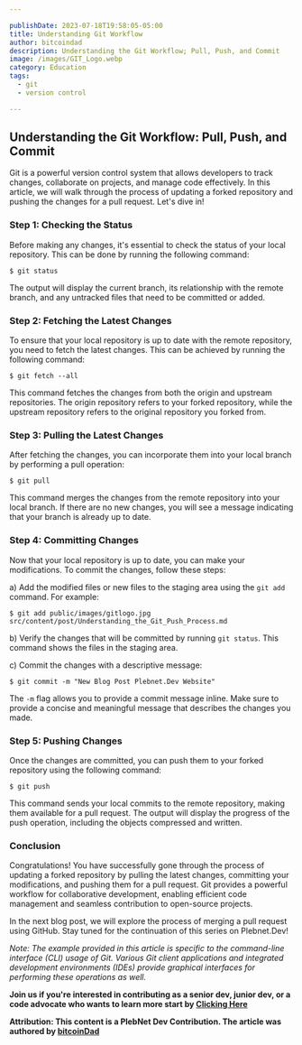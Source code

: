 ```yaml
---

publishDate: 2023-07-18T19:58:05-05:00
title: Understanding Git Workflow
author: bitcoindad
description: Understanding the Git Workflow; Pull, Push, and Commit
image: /images/GIT_Logo.webp
category: Education
tags:
  - git 
  - version control

---
```


## Understanding the Git Workflow: Pull, Push, and Commit

Git is a powerful version control system that allows developers to track changes, collaborate on projects, and manage code effectively. In this article, we will walk through the process of updating a forked repository and pushing the changes for a pull request. Let's dive in!

### Step 1: Checking the Status

Before making any changes, it's essential to check the status of your local repository. This can be done by running the following command:

```
$ git status
```

The output will display the current branch, its relationship with the remote branch, and any untracked files that need to be committed or added.

### Step 2: Fetching the Latest Changes

To ensure that your local repository is up to date with the remote repository, you need to fetch the latest changes. This can be achieved by running the following command:

```
$ git fetch --all
```

This command fetches the changes from both the origin and upstream repositories. The origin repository refers to your forked repository, while the upstream repository refers to the original repository you forked from.

### Step 3: Pulling the Latest Changes

After fetching the changes, you can incorporate them into your local branch by performing a pull operation:

```
$ git pull
```

This command merges the changes from the remote repository into your local branch. If there are no new changes, you will see a message indicating that your branch is already up to date.

### Step 4: Committing Changes

Now that your local repository is up to date, you can make your modifications. To commit the changes, follow these steps:

a) Add the modified files or new files to the staging area using the `git add` command. For example:

```
$ git add public/images/gitlogo.jpg src/content/post/Understanding_the_Git_Push_Process.md
```

b) Verify the changes that will be committed by running `git status`. This command shows the files in the staging area.

c) Commit the changes with a descriptive message:

```
$ git commit -m "New Blog Post Plebnet.Dev Website"
```

The `-m` flag allows you to provide a commit message inline. Make sure to provide a concise and meaningful message that describes the changes you made.

### Step 5: Pushing Changes

Once the changes are committed, you can push them to your forked repository using the following command:

```
$ git push
```

This command sends your local commits to the remote repository, making them available for a pull request. The output will display the progress of the push operation, including the objects compressed and written.

### Conclusion

Congratulations! You have successfully gone through the process of updating a forked repository by pulling the latest changes, committing your modifications, and pushing them for a pull request. Git provides a powerful workflow for collaborative development, enabling efficient code management and seamless contribution to open-source projects.

In the next blog post, we will explore the process of merging a pull request using GitHub. Stay tuned for the continuation of this series on Plebnet.Dev!

*Note: The example provided in this article is specific to the command-line interface (CLI) usage of Git. Various Git client applications and integrated development environments (IDEs) provide graphical interfaces for performing these operations as well.*

**Join us if you're interested in contributing as a senior dev, junior dev, or a code advocate who wants to learn more start by [Clicking Here](https://plebnet.dev)**

**Attribution: This content is a PlebNet Dev Contribution. The article was authored by [bitcoinDad](https://github.com/Bitc0indad)**